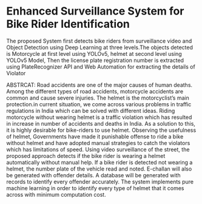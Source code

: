 # Enhanced Surveillance System for Bike Rider Identification

The proposed System first detects bike riders from surveillance video and Object Detection using Deep Learning at three levels.The objects detected is Motorcycle at first level using YOLOv5,
helmet at second level using YOLOv5 Model, Then the license plate registration number is extracted using PlateRecognizer API and Web Automation for extracting the details of Violator


ABSTRCAT: 
Road accidents are one of the major causes of human deaths. Among the different types of road accidents, motorcycle accidents are common and cause severe injuries. The helmet is the motorcyclist’s main protection.in current situation, we come across various problems in traffic regulations in India which can be solved with different ideas. Riding motorcycle without wearing helmet is a traffic violation which has resulted in increase in number of accidents and deaths in India. As a solution to this, it is highly desirable for bike-riders to use helmet. Observing the usefulness of helmet, Governments have made it punishable offense to ride a bike without helmet and have adopted manual strategies to catch the violators which has limitations of speed. Using video surveillance of the street, the proposed approach detects if the bike rider is wearing a helmet automatically without manual help. If a bike rider is detected not wearing a helmet, the number plate of the vehicle read and noted.
E-challan will also be generated with offender details. A database will be generated with records to identify every offender accurately. The system implements pure machine learning in order to identify every type of helmet that it comes across with minimum computation cost. 






